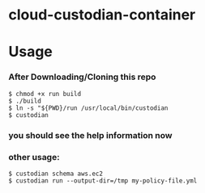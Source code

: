 # cloud-custodian-container

# Usage
### After Downloading/Cloning this repo
```
$ chmod +x run build
$ ./build
$ ln -s "${PWD}/run /usr/local/bin/custodian
$ custodian 
```
### you should see the help information now
### other usage:
```
$ custodian schema aws.ec2
$ custodian run --output-dir=/tmp my-policy-file.yml
```
